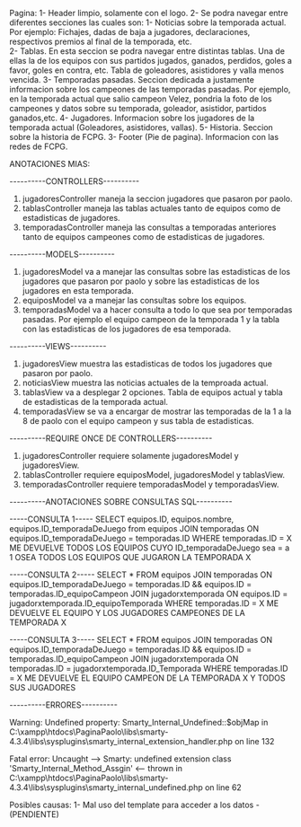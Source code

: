 Pagina:
1- Header limpio, solamente con el logo.
2- Se podra navegar entre diferentes secciones las cuales son:
	1- Noticias sobre la temporada actual. Por ejemplo: Fichajes, dadas de baja a jugadores, declaraciones, respectivos premios al final 		de la temporada, etc.			
	2- Tablas. En esta seccion se podra navegar entre distintas tablas. Una de ellas la de los equipos con sus partidos jugados, 			ganados, perdidos, goles a favor, goles en contra, etc. 
		Tabla de goleadores, asistidores y valla menos vencida.
	3- Temporadas pasadas. Seccion dedicada a justamente informacion sobre los campeones de las temporadas pasadas. Por ejemplo, en la 		temporada actual que salio campeon Velez, pondria la foto de los campeones y datos sobre su temporada, goleador, asistidor, 		partidos ganados,etc.
	4- Jugadores. Informacion sobre los jugadores de la temporada actual (Goleadores, asistidores, vallas).
	5- Historia. Seccion sobre la historia de FCPG.
3- Footer (Pie de pagina). Informacion con las redes de FCPG.

ANOTACIONES MIAS: 

----------CONTROLLERS----------


1. jugadoresController maneja la seccion jugadores que pasaron por paolo.
2. tablasController maneja las tablas actuales tanto de equipos como de estadisticas de jugadores.
3. temporadasController maneja las consultas a temporadas anteriores tanto de equipos campeones como de estadisticas de jugadores.


----------MODELS----------


1. jugadoresModel va a manejar las consultas sobre las estadisticas de los jugadores que pasaron por paolo y sobre las estadisticas de los jugadores en esta temporada.
2. equiposModel va a manejar las consultas sobre los equipos.
3. temporadasModel va a hacer consulta a todo lo que sea por temporadas pasadas. Por ejemplo el equipo campeon de la temporada 1 y la tabla con las estadisticas de los jugadores de esa temporada.


----------VIEWS----------


1. jugadoresView muestra las estadisticas de todos los jugadores que pasaron por paolo.
2. noticiasView muestra las noticias actuales de la temproada actual.
3. tablasView va a desplegar 2 opciones. Tabla de equipos actual y tabla de estadisticas de la temporada actual.
4. temporadasView se va a encargar de mostrar las temporadas de la 1 a la 8 de paolo con el equipo campeon y sus tabla de estadisticas.


----------REQUIRE ONCE DE CONTROLLERS----------


1. jugadoresController requiere solamente jugadoresModel y jugadoresView.
2. tablasController requiere equiposModel, jugadoresModel y tablasView.
3. temporadasController requiere temporadasModel y temporadasView.



----------ANOTACIONES SOBRE CONSULTAS SQL----------

-----CONSULTA 1-----
SELECT equipos.ID, equipos.nombre, equipos.ID_temporadaDeJuego from equipos JOIN temporadas ON equipos.ID_temporadaDeJuego = temporadas.ID WHERE temporadas.ID = X 
ME DEVUELVE TODOS LOS EQUIPOS CUYO ID_temporadaDeJuego sea = a 1 OSEA TODOS LOS EQUIPOS QUE JUGARON LA TEMPORADA X


-----CONSULTA 2-----
SELECT * 
FROM equipos
JOIN temporadas ON equipos.ID_temporadaDeJuego = temporadas.ID && equipos.ID = temporadas.ID_equipoCampeon
JOIN jugadorxtemporada ON equipos.ID = jugadorxtemporada.ID_equipoTemporada
WHERE temporadas.ID = X 
ME DEVUELVE EL EQUIPO Y LOS JUGADORES CAMPEONES DE LA TEMPORADA X


-----CONSULTA 3-----
SELECT * 
FROM equipos
JOIN temporadas ON equipos.ID_temporadaDeJuego = temporadas.ID && equipos.ID = temporadas.ID_equipoCampeon
JOIN jugadorxtemporada ON temporadas.ID = jugadorxtemporada.ID_Temporada
WHERE temporadas.ID = X
ME DEVUELVE EL EQUIPO CAMPEON DE LA TEMPORADA X Y TODOS SUS JUGADORES


----------ERRORES----------

Warning: Undefined property: Smarty_Internal_Undefined::$objMap in C:\xampp\htdocs\PaginaPaolo\libs\smarty-4.3.4\libs\sysplugins\smarty_internal_extension_handler.php on line 132

Fatal error: Uncaught --> Smarty: undefined extension class 'Smarty_Internal_Method_Assgin' <-- thrown in C:\xampp\htdocs\PaginaPaolo\libs\smarty-4.3.4\libs\sysplugins\smarty_internal_undefined.php on line 62

Posibles causas:
1- Mal uso del template para acceder a los datos - (PENDIENTE)